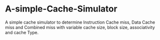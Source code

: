 # A-simple-Cache-Simulator
A simple cache simulator to determine Instruction Cache miss, Data Cache miss and Combined miss with variable cache size, block size, associativity and cache Type.
